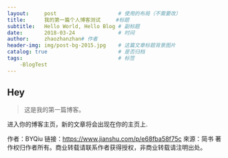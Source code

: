 ```yaml
---
layout:     post                    # 使用的布局（不需要改）
title:      我的第一篇个人博客测试     #标题
subtitle:   Hello World, Hello Blog # 副标题
date:       2018-03-24              # 时间
author:     zhaozhanzhan# 作者
header-img: img/post-bg-2015.jpg    # 这篇文章标题背景图片
catalog: true                       # 是否归档
tags:                               # 标签
    -BlogTest
---
```


## Hey
>这是我的第一篇博客。

进入你的博客主页，新的文章将会出现在你的主页上.

作者：BYQiu
链接：https://www.jianshu.com/p/e68fba58f75c
來源：简书
著作权归作者所有。商业转载请联系作者获得授权，非商业转载请注明出处。
